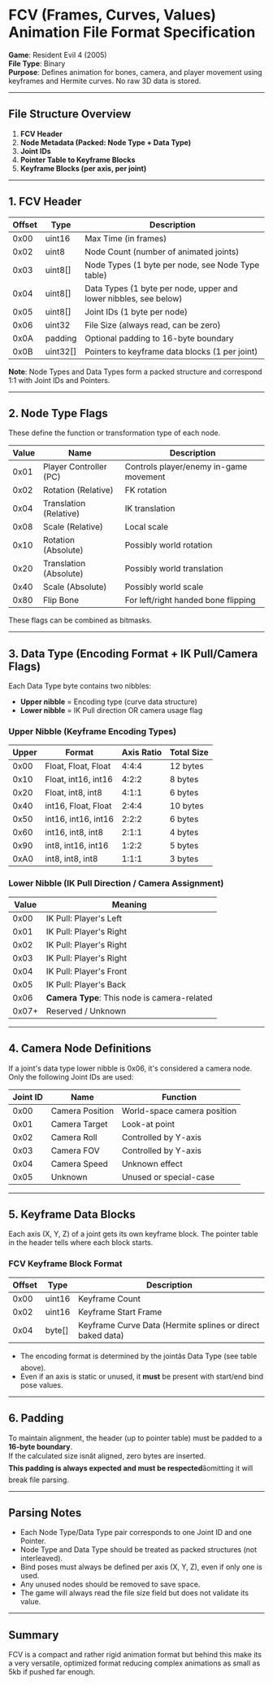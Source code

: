 
# FCV (Frames, Curves, Values) Animation File Format Specification  
**Game**: Resident Evil 4 (2005)  
**File Type**: Binary  
**Purpose**: Defines animation for bones, camera, and player movement using keyframes and Hermite curves. No raw 3D data is stored.

---

## File Structure Overview

1. **FCV Header**
2. **Node Metadata (Packed: Node Type + Data Type)**
3. **Joint IDs**
4. **Pointer Table to Keyframe Blocks**
5. **Keyframe Blocks (per axis, per joint)**

---

## 1. FCV Header

| Offset | Type     | Description |
|--------|----------|-------------|
| 0x00   | uint16   | Max Time (in frames) |
| 0x02   | uint8    | Node Count (number of animated joints) |
| 0x03   | uint8[]  | Node Types (1 byte per node, see Node Type table) |
| 0x04   | uint8[]  | Data Types (1 byte per node, upper and lower nibbles, see below) |
| 0x05   | uint8[]  | Joint IDs (1 byte per node) |
| 0x06   | uint32   | File Size (always read, can be zero) |
| 0x0A   | padding  | Optional padding to 16-byte boundary |
| 0x0B   | uint32[] | Pointers to keyframe data blocks (1 per joint) |

**Note**: Node Types and Data Types form a packed structure and correspond 1:1 with Joint IDs and Pointers.

---

## 2. Node Type Flags

These define the function or transformation type of each node.

| Value   | Name             | Description |
|---------|------------------|-------------|
| 0x01    | Player Controller (PC) | Controls player/enemy in-game movement |
| 0x02    | Rotation (Relative)   | FK rotation |
| 0x04    | Translation (Relative)| IK translation |
| 0x08    | Scale (Relative)      | Local scale |
| 0x10    | Rotation (Absolute)   | Possibly world rotation |
| 0x20    | Translation (Absolute)| Possibly world translation |
| 0x40    | Scale (Absolute)      | Possibly world scale |
| 0x80    | Flip Bone             | For left/right handed bone flipping |

These flags can be combined as bitmasks.

---

## 3. Data Type (Encoding Format + IK Pull/Camera Flags)

Each Data Type byte contains two nibbles:  
- **Upper nibble** = Encoding type (curve data structure)  
- **Lower nibble** = IK Pull direction OR camera usage flag

### **Upper Nibble (Keyframe Encoding Types)**

| Upper | Format                       | Axis Ratio     | Total Size |
|--------|------------------------------|----------------|-------------|
| 0x00   | Float, Float, Float          | 4:4:4          | 12 bytes |
| 0x10   | Float, int16, int16          | 4:2:2          | 8 bytes |
| 0x20   | Float, int8, int8            | 4:1:1          | 6 bytes |
| 0x40   | int16, Float, Float          | 2:4:4          | 10 bytes |
| 0x50   | int16, int16, int16          | 2:2:2          | 6 bytes |
| 0x60   | int16, int8, int8            | 2:1:1          | 4 bytes |
| 0x90   | int8, int16, int16           | 1:2:2          | 5 bytes |
| 0xA0   | int8, int8, int8             | 1:1:1          | 3 bytes |

### **Lower Nibble (IK Pull Direction / Camera Assignment)**

| Value | Meaning |
|-------|---------|
| 0x00  | IK Pull: Player's Left |
| 0x01  | IK Pull: Player's Right |
| 0x02  | IK Pull: Player's Right |
| 0x03  | IK Pull: Player's Right |
| 0x04  | IK Pull: Player's Front |
| 0x05  | IK Pull: Player's Back |
| 0x06  | **Camera Type**: This node is camera-related |
| 0x07+ | Reserved / Unknown |

---

## 4. Camera Node Definitions

If a joint's data type lower nibble is 0x06, it's considered a camera node. Only the following Joint IDs are used:

| Joint ID | Name             | Function |
|----------|------------------|----------|
| 0x00     | Camera Position  | World-space camera position |
| 0x01     | Camera Target    | Look-at point |
| 0x02     | Camera Roll      | Controlled by Y-axis |
| 0x03     | Camera FOV       | Controlled by Y-axis |
| 0x04     | Camera Speed     | Unknown effect |
| 0x05     | Unknown          | Unused or special-case |

---

## 5. Keyframe Data Blocks

Each axis (X, Y, Z) of a joint gets its own keyframe block. The pointer table in the header tells where each block starts.

### **FCV Keyframe Block Format**

| Offset | Type     | Description |
|--------|----------|-------------|
| 0x00   | uint16   | Keyframe Count |
| 0x02   | uint16   | Keyframe Start Frame |
| 0x04   | byte[]   | Keyframe Curve Data (Hermite splines or direct baked data) |

- The encoding format is determined by the jointâs Data Type (see table above).
- Even if an axis is static or unused, it **must** be present with start/end bind pose values.

---

## 6. Padding

To maintain alignment, the header (up to pointer table) must be padded to a **16-byte boundary**.  
If the calculated size isnât aligned, zero bytes are inserted.  
**This padding is always expected and must be respected**âomitting it will break file parsing.

---

## Parsing Notes

- Each Node Type/Data Type pair corresponds to one Joint ID and one Pointer.
- Node Type and Data Type should be treated as packed structures (not interleaved).
- Bind poses must always be defined per axis (X, Y, Z), even if only one is used.
- Any unused nodes should be removed to save space.
- The game will always read the file size field but does not validate its value.

---

## Summary

FCV is a compact and rather rigid animation format but behind this make its a very versatile, optimized format reducing complex animations as small as 5kb if pushed far enough. 